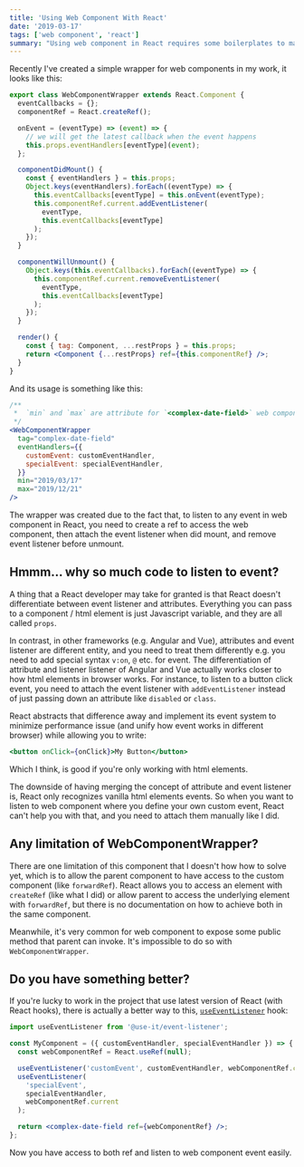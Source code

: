 ```yaml
---
title: 'Using Web Component With React'
date: '2019-03-17'
tags: ['web component', 'react']
summary: "Using web component in React requires some boilerplates to make it work, trying to abstract that boilerplate has a limitation. With React hooks, it's much less boiletplate and the abstraction is no longer needed."
---
```


Recently I've created a simple wrapper for web components in my work, it looks like this:

```jsx
export class WebComponentWrapper extends React.Component {
  eventCallbacks = {};
  componentRef = React.createRef();

  onEvent = (eventType) => (event) => {
    // we will get the latest callback when the event happens
    this.props.eventHandlers[eventType](event);
  };

  componentDidMount() {
    const { eventHandlers } = this.props;
    Object.keys(eventHandlers).forEach((eventType) => {
      this.eventCallbacks[eventType] = this.onEvent(eventType);
      this.componentRef.current.addEventListener(
        eventType,
        this.eventCallbacks[eventType]
      );
    });
  }

  componentWillUnmount() {
    Object.keys(this.eventCallbacks).forEach((eventType) => {
      this.componentRef.current.removeEventListener(
        eventType,
        this.eventCallbacks[eventType]
      );
    });
  }

  render() {
    const { tag: Component, ...restProps } = this.props;
    return <Component {...restProps} ref={this.componentRef} />;
  }
}
```

And its usage is something like this:

```jsx
/**
 *  `min` and `max` are attribute for `<complex-date-field>` web component
 */
<WebComponentWrapper
  tag="complex-date-field"
  eventHandlers={{
    customEvent: customEventHandler,
    specialEvent: specialEventHandler,
  }}
  min="2019/03/17"
  max="2019/12/21"
/>
```

The wrapper was created due to the fact that, to listen to any event in web component in React, you need to create a ref to access the web component, then attach the event listener when did mount, and remove event listener before unmount.

## Hmmm... why so much code to listen to event?

A thing that a React developer may take for granted is that React doesn't differentiate between event listener and attributes. Everything you can pass to a component / html element is just Javascript variable, and they are all called `props`.

In contrast, in other frameworks (e.g. Angular and Vue), attributes and event listener are different entity, and you need to treat them differently e.g. you need to add special syntax `v:on`, `@` etc. for event. The differentiation of attribute and listener listener of Angular and Vue actually works closer to how html elements in browser works. For instance, to listen to a button click event, you need to attach the event listener with `addEventListener` instead of just passing down an attribute like `disabled` or `class`.

React abstracts that difference away and implement its event system to minimize performance issue (and unify how event works in different browser) while allowing you to write:

```jsx
<button onClick={onClick}>My Button</button>
```

Which I think, is good if you're only working with html elements.

The downside of having merging the concept of attribute and event listener is, React only recognizes vanilla html elements events. So when you want to listen to web component where you define your own custom event, React can't help you with that, and you need to attach them manually like I did.

## Any limitation of WebComponentWrapper?

There are one limitation of this component that I doesn't how how to solve yet, which is to allow the parent component to have access to the custom component (like `forwardRef`). React allows you to access an element with `createRef` (like what I did) or allow parent to access the underlying element with `forwardRef`, but there is no documentation on how to achieve both in the same component.

Meanwhile, it's very common for web component to expose some public method that parent can invoke. It's impossible to do so with `WebComponentWrapper`.

## Do you have something better?

If you're lucky to work in the project that use latest version of React (with React hooks), there is actually a better way to this, [`useEventListener`](https://www.npmjs.com/package/@use-it/event-listener) hook:

```jsx
import useEventListener from '@use-it/event-listener';

const MyComponent = ({ customEventHandler, specialEventHandler }) => {
  const webComponentRef = React.useRef(null);

  useEventListener('customEvent', customEventHandler, webComponentRef.current);
  useEventListener(
    'specialEvent',
    specialEventHandler,
    webComponentRef.current
  );

  return <complex-date-field ref={webComponentRef} />;
};
```

Now you have access to both ref and listen to web component event easily.
